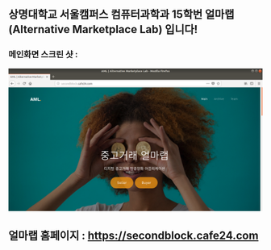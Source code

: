 ## **상명대학교 서울캠퍼스 컴퓨터과학과 15학번 얼마랩(Alternative Marketplace Lab) 입니다!**

### 메인화면 스크린 샷 :
![Screenshot1](AML/images/picpic2.png)

## 얼마랩 홈페이지 : https://secondblock.cafe24.com
